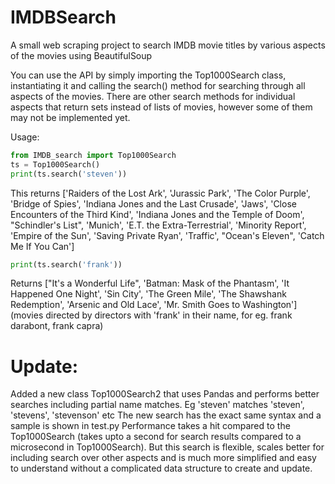 # IMDBSearch
A small web scraping project to search IMDB movie titles by various aspects of the movies using BeautifulSoup

You can use the API by simply importing the Top1000Search class, instantiating it and calling the search() method for searching through all aspects of the movies. There are other search methods for individual aspects that return sets instead of lists of movies, however some of them may not be implemented yet.

Usage:

```python
from IMDB_search import Top1000Search
ts = Top1000Search()
print(ts.search('steven'))    
```

This returns ['Raiders of the Lost Ark', 'Jurassic Park', 'The Color Purple', 'Bridge of Spies', 'Indiana Jones and the Last Crusade', 'Jaws', 'Close Encounters of the Third Kind', 'Indiana Jones and the Temple of Doom', "Schindler's List", 'Munich', 'E.T. the Extra-Terrestrial', 'Minority Report', 'Empire of the Sun', 'Saving Private Ryan', 'Traffic', "Ocean's Eleven", 'Catch Me If You Can']

```python
print(ts.search('frank'))
```

Returns ["It's a Wonderful Life", 'Batman: Mask of the Phantasm', 'It Happened One Night', 'Sin City', 'The Green Mile', 'The Shawshank Redemption', 'Arsenic and Old Lace', 'Mr. Smith Goes to Washington']
(movies directed by directors with 'frank' in their name, for eg. frank darabont, frank capra)

# Update:
Added a new class Top1000Search2 that uses Pandas and performs better searches including partial name matches. Eg 'steven' matches 'steven', 'stevens', 'stevenson' etc
The new search has the exact same syntax and a sample is shown in test.py
Performance takes a hit compared to the Top1000Search (takes upto a second for search results compared to a microsecond in Top1000Search). But this search is flexible, scales better for including search over other aspects and is much more simplified and easy to understand without a complicated data structure to create and update.

